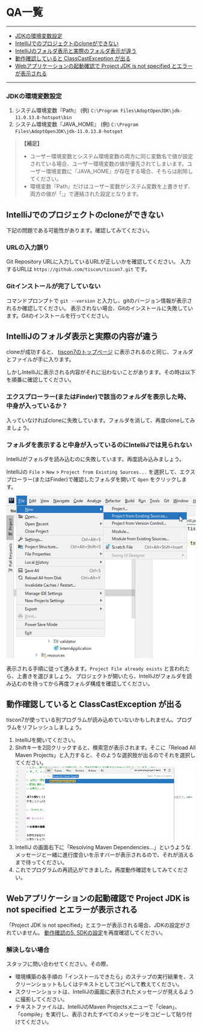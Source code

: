 # QA一覧

***
* [JDKの環境変数設定](#JDKの環境変数設定)
* [IntelliJでのプロジェクトのcloneができない](#Intellijでのプロジェクトのcloneができない)
* [IntelliJのフォルダ表示と実際のフォルダ表示が違う](#Intellijのフォルダ表示と実際の内容が違う)
* [動作確認していると ClassCastException が出る](#動作確認していると-classcastexception-が出る)
* [Webアプリケーションの起動確認で Project JDK is not specified とエラーが表示される](#Webアプリケーションの起動確認で-Project-JDK-is-not-specified-とエラーが表示される)

***


### JDKの環境変数設定
1. システム環境変数『Path』 (例) `C:\Program Files\AdoptOpenJDK\jdk-11.0.13.8-hotspot\bin`
1. システム環境変数『JAVA_HOME』 (例) `C:\Program Files\AdoptOpenJDK\jdk-11.0.13.8-hotspot`

> **【補足】**
> * ユーザー環境変数とシステム環境変数の両方に同じ変数名で値が設定されている場合、ユーザー環境変数の値が優先されてしまいます。ユーザー環境変数に『JAVA_HOME』が存在する場合、そちらは削除してください。
> * 環境変数『Path』だけはユーザー変数がシステム変数を上書きせず、両方の値が「;」で連結された設定となります。

## IntelliJでのプロジェクトのcloneができない
下記の問題である可能性があります。確認してみてください。

### URLの入力誤り
Git Repository URLに入力しているURLが正しいかを確認してください。
入力するURLは `https://github.com/tiscon/tiscon7.git` です。

### Gitインストールが完了していない
コマンドプロンプトで `git --version` と入力し、gitのバージョン情報が表示されるか確認してください。
表示されない場合、Gitのインストールに失敗しています。Gitのインストールを行ってください。

## IntelliJのフォルダ表示と実際の内容が違う
cloneが成功すると、 [tiscon7のトップページ](https://github.com/tiscon/tiscon7) に表示されるのと同じ、フォルダとファイルが手に入ります。

しかしIntelliJに表示される内容がそれに沿わないことがあります。その時は以下を順番に確認してください。

### エクスプローラー(またはFinder)で該当のフォルダを表示した時、中身が入っているか？
入っていなければcloneに失敗しています。フォルダを消して、再度cloneしてみましょう。

### フォルダを表示すると中身が入っているのにIntelliJでは見られない
IntelliJがフォルダを読み込むのに失敗しています。再度読み込みましょう。

IntelliJの `File` > `New` > `Project from Existing Sources...` を選択して、エクスプローラー(またはFinder)で確認したフォルダを開いて `Open` をクリックします。

![new project from existing sources](../image/intellij_new_project-from-existing-sources.png)

表示される手順に従って進みます。`Project File already exists` と言われたら、上書きを選びましょう。
プロジェクトが開いたら、IntelliJがフォルダを読み込むのを待ってから再度フォルダ構成を確認してください。

## 動作確認していると ClassCastException が出る
tiscon7が使っている別プログラムが読み込めていないかもしれません。プログラムをリフレッシュしましょう。

1. IntelliJを開いてください。
1. Shiftキーを2回クリックすると、検索窓が表示されます。そこに「Reload All Maven Projects」と入力すると、そのような選択肢が出るのでそれを選択してください。<br>
![reload all maven projects](../image/intellij_search_reload-all-maven-projects.png)
1. IntelliJ の画面右下に「Resolving Maven Dependencies...」というようなメッセージと一緒に進行度合いを示すバーが表示されるので、それが消えるまで待ってください。
1. これでプログラムの再読込ができました。再度動作確認をしてみてください。

## Webアプリケーションの起動確認で Project JDK is not specified とエラーが表示される
「Project JDK is not specified」とエラーが表示される場合、JDKの設定がされていません。
[動作確認の5. SDKの設定](operationCheck.md#5.-SDKの設定)を再度確認してください。

### 解決しない場合
スタッフに問い合わせてください。その際、

* 環境構築の各手順の「インストールできたら」のステップの実行結果を、スクリーンショットもしくはテキストとしてコピペして教えてください。
* スクリーンショットは、IntelliJの画面に表示されたメッセージが見えるように撮影してください。
* テキストファイルは、IntelliJのMaven Projectsメニューで「clean」、「compile」を実行し、表示されたすべてのメッセージをコピーして貼り付けてください。
